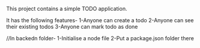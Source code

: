 This project contains a simple TODO application.

It has the following features-
1-Anyone can create a todo
2-Anyone can see their existing todos
3-Anyone can mark todo as done

//In backedn folder-
1-Initialise a node file
2-Put a package.json folder there